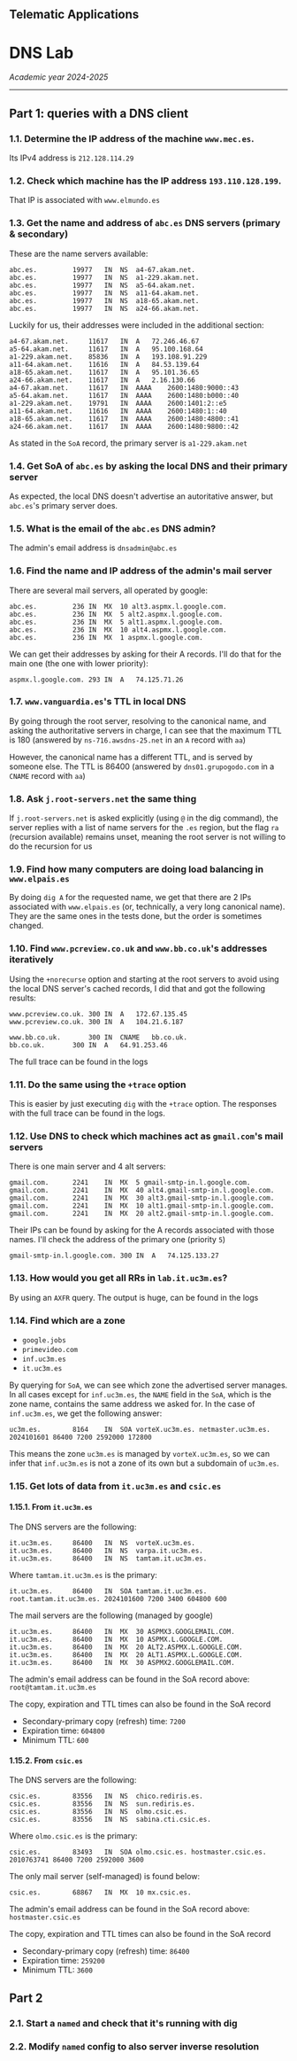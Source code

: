 ## Telematic Applications

# DNS Lab

*Academic year 2024-2025*

---

## Part 1: queries with a DNS client

### 1.1. Determine the IP address of the machine `www.mec.es`.

Its IPv4 address is `212.128.114.29`

### 1.2. Check which machine has the IP address `193.110.128.199`.

That IP is associated with `www.elmundo.es`

### 1.3. Get the name and address of `abc.es` DNS servers (primary & secondary)

These are the name servers available:

```text
abc.es.			19977	IN	NS	a4-67.akam.net.
abc.es.			19977	IN	NS	a1-229.akam.net.
abc.es.			19977	IN	NS	a5-64.akam.net.
abc.es.			19977	IN	NS	a11-64.akam.net.
abc.es.			19977	IN	NS	a18-65.akam.net.
abc.es.			19977	IN	NS	a24-66.akam.net.
```

Luckily for us, their addresses were included in the additional section:

```text
a4-67.akam.net.		11617	IN	A	72.246.46.67
a5-64.akam.net.		11617	IN	A	95.100.168.64
a1-229.akam.net.	85836	IN	A	193.108.91.229
a11-64.akam.net.	11616	IN	A	84.53.139.64
a18-65.akam.net.	11617	IN	A	95.101.36.65
a24-66.akam.net.	11617	IN	A	2.16.130.66
a4-67.akam.net.		11617	IN	AAAA	2600:1480:9000::43
a5-64.akam.net.		11617	IN	AAAA	2600:1480:b000::40
a1-229.akam.net.	19791	IN	AAAA	2600:1401:2::e5
a11-64.akam.net.	11616	IN	AAAA	2600:1480:1::40
a18-65.akam.net.	11617	IN	AAAA	2600:1480:4800::41
a24-66.akam.net.	11617	IN	AAAA	2600:1480:9800::42
```

As stated in the `SoA` record, the primary server is `a1-229.akam.net`

### 1.4. Get SoA of `abc.es` by asking the local DNS and their primary server

As expected, the local DNS doesn't advertise an autoritative answer, but
`abc.es`'s primary server does.

### 1.5. What is the email of the `abc.es` DNS admin?

The admin's email address is `dnsadmin@abc.es`

### 1.6. Find the name and IP address of the admin's mail server

There are several mail servers, all operated by google:

```text
abc.es.			236	IN	MX	10 alt3.aspmx.l.google.com.
abc.es.			236	IN	MX	5 alt2.aspmx.l.google.com.
abc.es.			236	IN	MX	5 alt1.aspmx.l.google.com.
abc.es.			236	IN	MX	10 alt4.aspmx.l.google.com.
abc.es.			236	IN	MX	1 aspmx.l.google.com.
```

We can get their addresses by asking for their A records. I'll do that for the
main one (the one with lower priority):

```text
aspmx.l.google.com.	293	IN	A	74.125.71.26
```

### 1.7. `www.vanguardia.es`'s TTL in local DNS

By going through the root server, resolving to the canonical name, and asking
the authoritative servers in charge, I can see that the maximum TTL is 180
(answered by `ns-716.awsdns-25.net` in an `A` record with `aa`)

However, the canonical name has a different TTL, and is served by someone else.
The TTL is 86400 (answered by `dns01.grupogodo.com` in a `CNAME` record with
`aa`)

### 1.8. Ask `j.root-servers.net` the same thing

If `j.root-servers.net` is asked explicitly (using `@` in the dig command), the
server replies with a list of name servers for the `.es` region, but the flag
`ra` (recursion available) remains unset, meaning the root server is not
willing to do the recursion for us

### 1.9. Find how many computers are doing load balancing in `www.elpais.es`

By doing `dig A` for the requested name, we get that there are 2 IPs associated
with `www.elpais.es` (or, technically, a very long canonical name). They are
the same ones in the tests done, but the order is sometimes changed. 

### 1.10. Find `www.pcreview.co.uk` and `www.bb.co.uk`'s addresses iteratively

Using the `+norecurse` option and starting at the root servers to avoid using the local DNS server's cached records, I did that and got the following results:

```text
www.pcreview.co.uk.	300	IN	A	172.67.135.45
www.pcreview.co.uk.	300	IN	A	104.21.6.187
```

```text
www.bb.co.uk.		300	IN	CNAME	bb.co.uk.
bb.co.uk.		300	IN	A	64.91.253.46
```

The full trace can be found in the logs

### 1.11. Do the same using the `+trace` option

This is easier by just executing `dig` with the `+trace` option. The responses
with the full trace can be found in the logs.

### 1.12. Use DNS to check which machines act as `gmail.com`'s mail servers

There is one main server and 4 alt servers:

```text
gmail.com.		2241	IN	MX	5 gmail-smtp-in.l.google.com.
gmail.com.		2241	IN	MX	40 alt4.gmail-smtp-in.l.google.com.
gmail.com.		2241	IN	MX	30 alt3.gmail-smtp-in.l.google.com.
gmail.com.		2241	IN	MX	10 alt1.gmail-smtp-in.l.google.com.
gmail.com.		2241	IN	MX	20 alt2.gmail-smtp-in.l.google.com.
```

Their IPs can be found by asking for the A records associated with those names.
I'll check the address of the primary one (priority `5`)

```text
gmail-smtp-in.l.google.com. 300	IN	A	74.125.133.27
```

### 1.13. How would you get all RRs in `lab.it.uc3m.es`?

By using an `AXFR` query. The output is huge, can be found in the logs

### 1.14. Find which are a zone

* `google.jobs`
* `primevideo.com`
* `inf.uc3m.es`
* `it.uc3m.es`

By querying for `SoA`, we can see which zone the advertised server manages. In
all cases except for `inf.uc3m.es`, the `NAME` field in the `SoA`, which is the
zone name, contains the same address we asked for. In the case of
`inf.uc3m.es`, we get the following answer:

```text
uc3m.es.		8164	IN	SOA	vorteX.uc3m.es. netmaster.uc3m.es. 2024101601 86400 7200 2592000 172800
```

This means the zone `uc3m.es` is managed by `vorteX.uc3m.es`, so we can infer
that `inf.uc3m.es` is not a zone of its own but a subdomain of `uc3m.es`.

### 1.15. Get lots of data from `it.uc3m.es` and `csic.es`

#### 1.15.1. From `it.uc3m.es`

The DNS servers are the following:

```text
it.uc3m.es.		86400	IN	NS	vorteX.uc3m.es.
it.uc3m.es.		86400	IN	NS	varpa.it.uc3m.es.
it.uc3m.es.		86400	IN	NS	tamtam.it.uc3m.es.
```

Where `tamtam.it.uc3m.es` is the primary:

```text
it.uc3m.es.		86400	IN	SOA	tamtam.it.uc3m.es. root.tamtam.it.uc3m.es. 2024101600 7200 3400 604800 600
```

The mail servers are the following (managed by google)

```text
it.uc3m.es.		86400	IN	MX	30 ASPMX3.GOOGLEMAIL.COM.
it.uc3m.es.		86400	IN	MX	10 ASPMX.L.GOOGLE.COM.
it.uc3m.es.		86400	IN	MX	20 ALT2.ASPMX.L.GOOGLE.COM.
it.uc3m.es.		86400	IN	MX	20 ALT1.ASPMX.L.GOOGLE.COM.
it.uc3m.es.		86400	IN	MX	30 ASPMX2.GOOGLEMAIL.COM.
```

The admin's email address can be found in the SoA record above:
`root@tamtam.it.uc3m.es`

The copy, expiration and TTL times can also be found in the SoA record

* Secondary-primary copy (refresh) time: `7200`
* Expiration time: `604800`
* Minimum TTL: `600`

#### 1.15.2. From `csic.es`

The DNS servers are the following:

```text
csic.es.		83556	IN	NS	chico.rediris.es.
csic.es.		83556	IN	NS	sun.rediris.es.
csic.es.		83556	IN	NS	olmo.csic.es.
csic.es.		83556	IN	NS	sabina.cti.csic.es.
```

Where `olmo.csic.es` is the primary:

```text
csic.es.		83493	IN	SOA	olmo.csic.es. hostmaster.csic.es. 2010763741 86400 7200 2592000 3600
```

The only mail server (self-managed) is found below:

```text
csic.es.		68867	IN	MX	10 mx.csic.es.
```

The admin's email address can be found in the SoA record above:
`hostmaster.csic.es`

The copy, expiration and TTL times can also be found in the SoA record

* Secondary-primary copy (refresh) time: `86400`
* Expiration time: `259200`
* Minimum TTL: `3600`

## Part 2

### 2.1. Start a `named` and check that it's running with dig

### 2.2. Modify `named` config to also server inverse resolution

